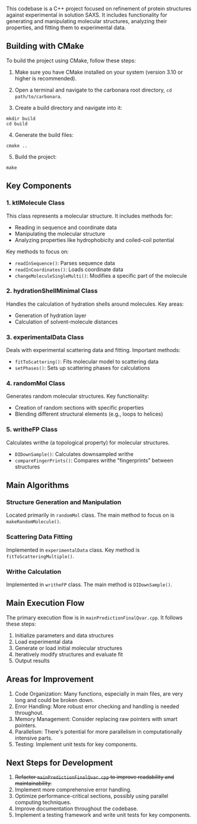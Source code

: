 This codebase is a C++ project focused on refinement of protein structures against experimental in solution SAXS. It includes functionality for generating and manipulating molecular structures, analyzing their properties, and fitting them to experimental data.

## Building with CMake

To build the project using CMake, follow these steps:


1. Make sure you have CMake installed on your system (version 3.10 or higher is recommended).

2. Open a terminal and navigate to the carbonara root directory, `cd path/to/carbonara`.

3. Create a build directory and navigate into it:

```
mkdir build
cd build
```

4. Generate the build files:

```
cmake ..
```

5. Build the project:

```
make
```

## Key Components

### 1. ktlMolecule Class

This class represents a molecular structure. It includes methods for:
- Reading in sequence and coordinate data
- Manipulating the molecular structure
- Analyzing properties like hydrophobicity and coiled-coil potential

Key methods to focus on:
- `readInSequence()`: Parses sequence data
- `readInCoordinates()`: Loads coordinate data
- `changeMoleculeSingleMulti()`: Modifies a specific part of the molecule

### 2. hydrationShellMinimal Class

Handles the calculation of hydration shells around molecules. Key areas:
- Generation of hydration layer
- Calculation of solvent-molecule distances

### 3. experimentalData Class

Deals with experimental scattering data and fitting. Important methods:
- `fitToScattering()`: Fits molecular model to scattering data
- `setPhases()`: Sets up scattering phases for calculations

### 4. randomMol Class

Generates random molecular structures. Key functionality:
- Creation of random sections with specific properties
- Blending different structural elements (e.g., loops to helices)

### 5. writheFP Class

Calculates writhe (a topological property) for molecular structures. 
- `DIDownSample()`: Calculates downsampled writhe
- `compareFingerPrints()`: Compares writhe "fingerprints" between structures

## Main Algorithms

### Structure Generation and Manipulation

Located primarily in `randomMol` class. The main method to focus on is `makeRandomMolecule()`.

### Scattering Data Fitting

Implemented in `experimentalData` class. Key method is `fitToScatteringMultiple()`.

### Writhe Calculation

Implemented in `writheFP` class. The main method is `DIDownSample()`.

## Main Execution Flow

The primary execution flow is in `mainPredictionFinalQvar.cpp`. It follows these steps:

1. Initialize parameters and data structures
2. Load experimental data
3. Generate or load initial molecular structures
4. Iteratively modify structures and evaluate fit
5. Output results

## Areas for Improvement

1. Code Organization: Many functions, especially in main files, are very long and could be broken down.
2. Error Handling: More robust error checking and handling is needed throughout.
3. Memory Management: Consider replacing raw pointers with smart pointers.
4. Parallelism: There's potential for more parallelism in computationally intensive parts.
5. Testing: Implement unit tests for key components.

## Next Steps for Development

1. ~~Refactor `mainPredictionFinalQvar.cpp` to improve readability and maintainability.~~
2. Implement more comprehensive error handling.
3. Optimize performance-critical sections, possibly using parallel computing techniques.
4. Improve documentation throughout the codebase.
5. Implement a testing framework and write unit tests for key components.
